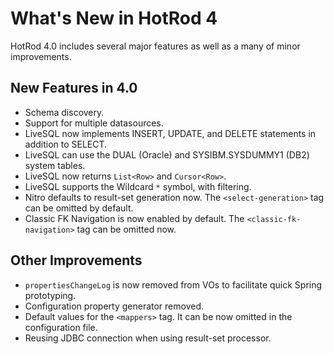 # What's New in HotRod 4

HotRod 4.0 includes several major features as well as a many of minor improvements.


## New Features in 4.0

- Schema discovery.
- Support for multiple datasources.
- LiveSQL now implements INSERT, UPDATE, and DELETE statements in addition to SELECT.
- LiveSQL can use the DUAL (Oracle) and SYSIBM.SYSDUMMY1 (DB2) system tables.
- LiveSQL now returns `List<Row>` and `Cursor<Row>`.
- LiveSQL supports the Wildcard `*` symbol, with filtering.
- Nitro defaults to result-set generation now. The `<select-generation>` tag can be omitted by default.
- Classic FK Navigation is now enabled by default. The `<classic-fk-navigation>` tag can be omitted now.


## Other Improvements

- `propertiesChangeLog` is now removed from VOs to facilitate quick Spring prototyping.
- Configuration property generator removed.
- Default values for the `<mappers>` tag. It can be now omitted in the configuration file.
- Reusing JDBC connection when using result-set processor.

